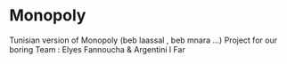 # Monopoly
Tunisian version of Monopoly (beb laassal , beb mnara ...)
Project for our boring Team : Elyes Fannoucha & Argentini l Far
